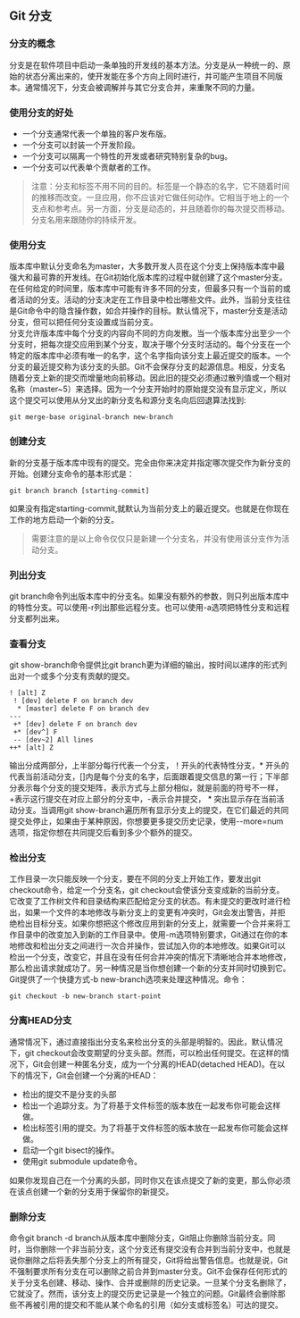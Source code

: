## Git 分支

### 分支的概念
分支是在软件项目中启动一条单独的开发线的基本方法。分支是从一种统一的、原始的状态分离出来的，使开发能在多个方向上同时进行，并可能产生项目不同版本。通常情况下，分支会被调解并与其它分支合并，来重聚不同的力量。

### 使用分支的好处
* 一个分支通常代表一个单独的客户发布版。
* 一个分支可以封装一个开发阶段。
* 一个分支可以隔离一个特性的开发或者研究特别复杂的bug。
* 一个分支可以代表单个贡献者的工作。

>注意：分支和标签不用不同的目的。标签是一个静态的名字，它不随着时间的推移而改变。一旦应用，你不应该对它做任何动作。它相当于地上的一个支点和参考点。另一方面，分支是动态的，并且随着你的每次提交而移动。分支名用来跟随你的持续开发。

### 使用分支
版本库中默认分支命名为master，大多数开发人员在这个分支上保持版本库中最强大和最可靠的开发线。在Git初始化版本库的过程中就创建了这个master分支。  
在任何给定的时间里，版本库中可能有许多不同的分支，但最多只有一个当前的或者活动的分支。活动的分支决定在工作目录中检出哪些文件。此外，当前分支往往是Git命令中的隐含操作数，如合并操作的目标。默认情况下，master分支是活动分支，但可以把任何分支设置成当前分支。  
分支允许版本库中每个分支的内容向不同的方向发散。当一个版本库分出至少一个分支时，把每次提交应用到某个分支，取决于哪个分支时活动的。每个分支在一个特定的版本库中必须有唯一的名字，这个名字指向该分支上最近提交的版本。一个分支的最近提交称为该分支的头部。Git不会保存分支的起源信息。相反，分支名随着分支上新的提交而增量地向前移动。因此旧的提交必须通过散列值或一个相对名称（master~5）来选择。因为一个分支开始时的原始提交没有显示定义，所以这个提交可以使用从分叉出的新分支名和源分支名向后回退算法找到:
```
git merge-base original-branch new-branch
```

### 创建分支
新的分支基于版本库中现有的提交。完全由你来决定并指定哪次提交作为新分支的开始。创建分支命令的基本形式是：
```
git branch branch [starting-commit]
```
如果没有指定starting-commit,就默认为当前分支上的最近提交。也就是在你现在工作的地方启动一个新的分支。
>需要注意的是以上命令仅仅只是新建一个分支名，并没有使用该分支作为活动分支。

### 列出分支
git branch命令列出版本库中的分支名。如果没有额外的参数，则只列出版本库中的特性分支。可以使用-r列出那些远程分支。也可以使用-a选项把特性分支和远程分支都列出来。

### 查看分支
git show-branch命令提供比git branch更为详细的输出，按时间以递序的形式列出对一个或多个分支有贡献的提交。
```
! [alt] Z
 ! [dev] delete F on branch dev
  * [master] delete F on branch dev
---
 +* [dev] delete F on branch dev
 +* [dev^] F
 -- [dev~2] All lines
++* [alt] Z
```
输出分成两部分，上半部分每行代表一个分支，！开头的代表特性分支，\* 开头的代表当前活动分支，[]内是每个分支的名字，后面跟着提交信息的第一行；下半部分表示每个分支的提交矩阵，表示方式与上部分相似，就是前面的符号不一样，+表示这行提交在对应上部分的分支中，-表示合并提交， \* 突出显示存在当前活动分支。当调用git show-branch遍历所有显示分支上的提交，在它们最近的共同提交处停止，如果由于某种原因，你想要更多提交历史记录，使用--more=num选项，指定你想在共同提交后看到多少个额外的提交。

### 检出分支
工作目录一次只能反映一个分支，要在不同的分支上开始工作，要发出git checkout命令，给定一个分支名，git checkout会使该分支变成新的当前分支。它改变了工作树文件和目录结构来匹配给定分支的状态。有未提交的更改时进行检出，如果一个文件的本地修改与新分支上的变更有冲突时，Git会发出警告，并拒绝检出目标分支。如果你想把这个修改应用到新的分支上，就需要一个合并来将工作目录中的改变加入到新的工作目录中。使用-m选项特别要求，Git通过在你的本地修改和检出分支之间进行一次合并操作，尝试加入你的本地修改。如果Git可以检出一个分支，改变它，并且在没有任何合并冲突的情况下清晰地合并本地修改，那么检出请求就成功了。另一种情况是当你想创建一个新的分支并同时切换到它。Git提供了一个快捷方式-b new-branch选项来处理这种情况。命令：
```
git checkout -b new-branch start-point
```

### 分离HEAD分支
通常情况下，通过直接指出分支名来检出分支的头部是明智的。因此，默认情况下，git checkout会改变期望的分支头部。然而，可以检出任何提交。在这样的情况下，Git会创建一种匿名分支，成为一个分离的HEAD(detached HEAD)。在以下的情况下，Git会创建一个分离的HEAD：
* 检出的提交不是分支的头部
* 检出一个追踪分支。为了将基于文件标签的版本放在一起发布你可能会这样做。
* 检出标签引用的提交。为了将基于文件标签的版本放在一起发布你可能会这样做。
* 启动一个git bisect的操作。
* 使用git submodule update命令。  

如果你发现自己在一个分离的头部，同时你又在该点提交了新的变更，那么你必须在该点创建一个新的分支用于保留你的新提交。

### 删除分支
命令git branch -d branch从版本库中删除分支，Git阻止你删除当前分支。同时，当你删除一个非当前分支，这个分支还有提交没有合并到当前分支中，也就是说你删除之后将丢失那个分支上的所有提交，Git将给出警告信息。也就是说，Git不强制要求所有分支在可以删除之前合并到master分支。Git不会保存任何形式的关于分支名创建、移动、操作、合并或删除的历史记录。一旦某个分支名删除了，它就没了。然而，该分支上的提交历史记录是一个独立的问题。Git最终会删除那些不再被引用的提交和不能从某个命名的引用（如分支或标签名）可达的提交。